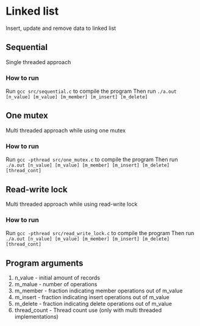 # Linked list
Insert, update and remove data to linked list

## Sequential
Single threaded approach
### How to run
Run ```gcc src/sequential.c``` to compile the program
Then run ```./a.out [n_value] [m_value] [m_member] [m_insert] [m_delete]```

## One mutex
Multi threaded approach while using one mutex
### How to run
Run ```gcc -pthread src/one_mutex.c``` to compile the program
Then run ```./a.out [n_value] [m_value] [m_member] [m_insert] [m_delete] [thread_cont]```

## Read-write lock
Multi threaded approach while using read-write lock
### How to run
Run ```gcc -pthread src/read_write_lock.c``` to compile the program
Then run ```./a.out [n_value] [m_value] [m_member] [m_insert] [m_delete] [thread_cont]```

## Program arguments
1. n_value - initial amount of records
2. m_malue - number of operations
3. m_member - fraction indicating member operations out of m_value
4. m_insert - fraction indicating insert operations out of m_value
5. m_delete - fraction indicating delete operations out of m_value
6. thread_count - Thread count use (only with multi threaded implementations)